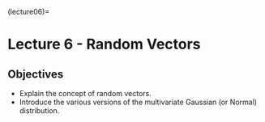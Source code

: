 (lecture06)=
# Lecture 6 - Random Vectors

## Objectives
+ Explain the concept of random vectors.
+ Introduce the various versions of the multivariate Gaussian (or Normal) distribution.
